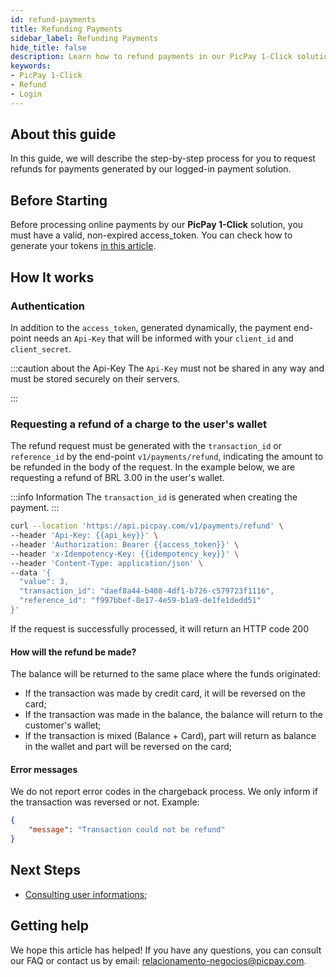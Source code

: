 ```yaml
---
id: refund-payments
title: Refunding Payments
sidebar_label: Refunding Payments
hide_title: false
description: Learn how to refund payments in our PicPay 1-Click solution
keywords: 
- PicPay 1-Click
- Refund
- Login
---
```


## About this guide

In this guide, we will describe the step-by-step process for you to request refunds for payments generated by our logged-in payment solution.

## Before Starting

Before processing online payments by our **PicPay 1-Click** solution, you must have a valid, non-expired access_token. You can check how to generate your tokens [in this article](/one-click/guides/oauth2-flow).

## How It works

### Authentication

In addition to the `access_token`, generated dynamically, the payment end-point needs an `Api-Key` that will be informed with your `client_id` and `client_secret`.

:::caution about the Api-Key
The `Api-Key` must not be shared in any way and must be stored securely on their servers.
 
:::

### Requesting a refund of a charge to the user's wallet

The refund request must be generated with the `transaction_id` or `reference_id` by the end-point `v1/payments/refund`, indicating the amount to be refunded in the body of the request. In the example below, we are requesting a refund of BRL 3.00 in the user's wallet.

:::info Information
The `transaction_id` is generated when creating the payment.
:::

```bash
curl --location 'https://api.picpay.com/v1/payments/refund' \
--header 'Api-Key: {{api_key}}' \
--header 'Authorization: Bearer {{access_token}}' \
--header 'x-Idempotency-Key: {{idempotency_key}}' \
--header 'Content-Type: application/json' \
--data '{
  "value": 3,
  "transaction_id": "daef8a44-b408-4df1-b726-c579723f1116",
  "reference_id": "f997bbef-8e17-4e59-b1a9-de1fe1dedd51"
}'
```

If the request is successfully processed, it will return an HTTP code 200

#### How will the refund be made?

The balance will be returned to the same place where the funds originated:

- If the transaction was made by credit card, it will be reversed on the card;
- If the transaction was made in the balance, the balance will return to the customer's wallet;
- If the transaction is mixed (Balance + Card), part will return as balance in the wallet and part will be reversed on the card;

#### Error messages

We do not report error codes in the chargeback process. We only inform if the transaction was reversed or not. Example:

```json
{
    "message": "Transaction could not be refund"
}
```

## Next Steps

- [Consulting user informations](/one-click/guides/user-info);

## Getting help
We hope this article has helped! If you have any questions, you can consult our FAQ or contact us by email:
relacionamento-negocios@picpay.com.